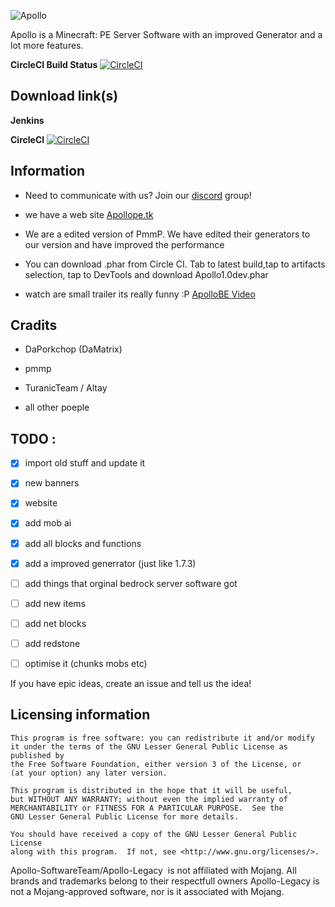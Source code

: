 ![Apollo](https://i.imgur.com/q75irAo.png)

Apollo is a Minecraft: PE Server Software with an improved Generator and a lot more features.

**CircleCI Build Status** [![CircleCI](https://circleci.com/gh/ApolloBE/ApolloX.svg?style=svg)](https://circleci.com/gh/ApolloBE/ApolloX)

## Download link(s)
**Jenkins**


**CircleCI** [![CircleCI](https://circleci.com/gh/ApolloBE/ApolloX.svg?style=svg)](https://circleci.com/gh/ApolloBE/ApolloX)

## Information

- Need to communicate with us? Join our [discord](https://discord.gg/xBN3WR6) group!
- we have a web site [Apollope.tk](https://apollope.tk)
- We are a edited version of PmmP. We have edited their generators to our version and have improved the performance
- You can download .phar from Circle CI. Tab to latest build,tap to artifacts selection, tap to DevTools and download Apollo1.0dev.phar

- watch are small trailer its really funny :P [ApolloBE Video](https://streamable.com/s/mlq5g/unfwgo)

## Cradits 

- DaPorkchop (DaMatrix)

- pmmp

- TuranicTeam / Altay

- all other poeple
 
## TODO :

- [X] import old stuff and update it

- [X] new banners

- [X] website 

- [X] add mob ai 

- [X] add all blocks and functions

- [X] add a improved generrator (just like 1.7.3)

- [ ] add things that orginal bedrock server software got

- [ ] add new items

- [ ] add net blocks

- [ ] add redstone 

- [ ] optimise it (chunks mobs etc)

 If you have epic ideas, create an issue and tell us the idea!

## Licensing information

	This program is free software: you can redistribute it and/or modify
	it under the terms of the GNU Lesser General Public License as published by
	the Free Software Foundation, either version 3 of the License, or
	(at your option) any later version.

	This program is distributed in the hope that it will be useful,
	but WITHOUT ANY WARRANTY; without even the implied warranty of
	MERCHANTABILITY or FITNESS FOR A PARTICULAR PURPOSE.  See the
	GNU Lesser General Public License for more details.

	You should have received a copy of the GNU Lesser General Public License
	along with this program.  If not, see <http://www.gnu.org/licenses/>.

 Apollo-SoftwareTeam/Apollo-Legacy  is not affiliated with Mojang. All brands and trademarks belong to their respectfull owners Apollo-Legacy is not a Mojang-approved software, nor is it associated with Mojang.
